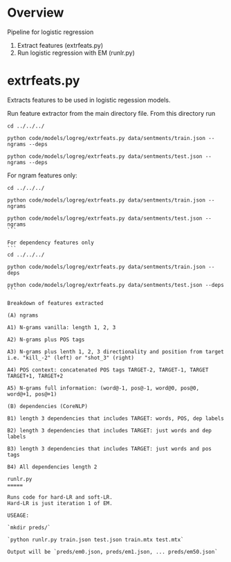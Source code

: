 Overview 
======
Pipeline for logistic regression
1. Extract features (extrfeats.py)
2. Run logistic regression with EM (runlr.py)

extrfeats.py
====
Extracts features to be used in logistic regession models. 

Run feature extractor from the main directory file. From this directory run

```
cd ../../../

python code/models/logreg/extrfeats.py data/sentments/train.json --ngrams --deps

python code/models/logreg/extrfeats.py data/sentments/test.json --ngrams --deps
```

For ngram features only:
````
cd ../../../

python code/models/logreg/extrfeats.py data/sentments/train.json --ngrams 

python code/models/logreg/extrfeats.py data/sentments/test.json --ngrams 
``` 

For dependency features only 
```
cd ../../../

python code/models/logreg/extrfeats.py data/sentments/train.json --deps

python code/models/logreg/extrfeats.py data/sentments/test.json --deps
``` 

Breakdown of features extracted

(A) ngrams

A1) N-grams vanilla: length 1, 2, 3

A2) N-grams plus POS tags 

A3) N-grams plus lenth 1, 2, 3 directionality and position from target i.e. "kill_-2" (left) or "shot_3" (right)

A4) POS context: concatenated POS tags TARGET-2, TARGET-1, TARGET TARGET+1, TARGET+2

A5) N-grams full information: (word@-1, pos@-1, word@0, pos@0, word@+1, pos@+1)

(B) dependencies (CoreNLP)

B1) length 3 dependencies that includes TARGET: words, POS, dep labels

B2) length 3 dependencies that includes TARGET: just words and dep labels

B3) length 3 dependencies that includes TARGET: just words and pos tags

B4) All dependencies length 2

runlr.py
=====

Runs code for hard-LR and soft-LR. 
Hard-LR is just iteration 1 of EM.

USEAGE: 

`mkdir preds/`

`python runlr.py train.json test.json train.mtx test.mtx` 

Output will be `preds/em0.json, preds/em1.json, ... preds/em50.json`

